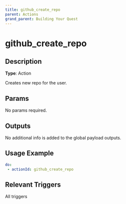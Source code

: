 ```yaml
---
title: github_create_repo
parent: Actions
grand_parent: Building Your Quest
---
```


# github_create_repo

## Description

**Type**: Action

Creates new repo for the user.

## Params

No params required.

## Outputs

No additional info is added to the global payload outputs.

## Usage Example

```yaml
do:
 - actionId: github_create_repo
```

## Relevant Triggers

All triggers